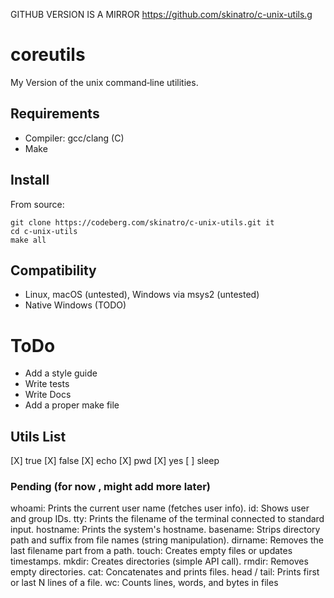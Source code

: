 GITHUB VERSION IS A MIRROR
https://github.com/skinatro/c-unix-utils.g


# coreutils

My Version of the unix command‑line utilities.

## Requirements
- Compiler: gcc/clang (C)
- Make

## Install
From source:
```
git clone https://codeberg.com/skinatro/c-unix-utils.git it
cd c-unix-utils
make all         
```

## Compatibility
- Linux, macOS (untested), Windows via msys2 (untested)
- Native Windows (TODO)

# ToDo
- Add a style guide
- Write tests
- Write Docs
- Add a proper make file

## Utils List

[X] true
[X] false
[X] echo 
[X] pwd
[X] yes
[ ] sleep

### Pending (for now , might add more later)

whoami: Prints the current user name (fetches user info).
id: Shows user and group IDs.
tty: Prints the filename of the terminal connected to standard input.
hostname: Prints the system's hostname.
basename: Strips directory path and suffix from file names (string manipulation).
dirname: Removes the last filename part from a path.
touch: Creates empty files or updates timestamps.
mkdir: Creates directories (simple API call).
rmdir: Removes empty directories.
cat: Concatenates and prints files.
head / tail: Prints first or last N lines of a file.
wc: Counts lines, words, and bytes in files